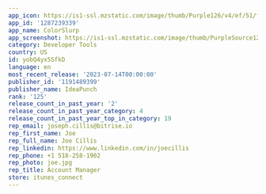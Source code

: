 ```yaml
---
app_icon: https://is1-ssl.mzstatic.com/image/thumb/Purple126/v4/ef/51/fc/ef51fc8c-ef5d-beb2-5ffe-8644a0041835/AppIcon-iOS-0-1x_U007emarketing-0-6-0-85-220.png/1024x1024bb.png
app_id: '1287239339'
app_name: ColorSlurp
app_screenshot: https://is1-ssl.mzstatic.com/image/thumb/PurpleSource126/v4/5c/de/4d/5cde4d3f-95a5-b92f-0f22-fbf497dede2f/088f6907-0eee-4bbb-b90e-53e6babd9f5d_iphone-1.png/1284x2778bb.png
category: Developer Tools
country: US
id: yobQ4yx5SfkD
language: en
most_recent_release: '2023-07-14T00:00:00'
publisher_id: '1191489399'
publisher_name: IdeaPunch
rank: '125'
release_count_in_past_year: '2'
release_count_in_past_year_category: 4
release_count_in_past_year_top_in_category: 19
rep_email: joseph.cillis@bitrise.io
rep_first_name: Joe
rep_full_name: Joe Cillis
rep_linkedin: https://www.linkedin.com/in/joecillis
rep_phone: +1 518-258-1902
rep_photo: joe.jpg
rep_title: Account Manager
store: itunes_connect
---
```

